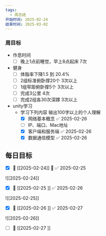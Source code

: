 ```yaml
---
tags:
  - 周总结
开始时间: 2025-02-24
结束时间: 2025-03-02
---
```


### 周目标
- 作息时间
	- [ ] 晚上1点前睡觉，早上8点起床 7次
- 健身
	- [ ] 体脂率下降1.5 到 20.4%
	- [ ] 2组标准俯卧撑20个 3次以上
	- [ ] 1组窄距俯卧撑5个  3次以上
	- [ ] 完成3公里 4次
	- [ ] 完成2组各30次深蹲 3次以上
- unity学习
	- 学习下列内容 输出100字以上的个人理解
		- [x] 网络基本概念 ✅ 2025-02-26
		- [ ] IP、端口、Mac地址
		- [x] 客户端和服务端 ✅ 2025-02-26
		- [x] 数据通信模型 ✅ 2025-02-26

## 每日目标
- [x] 📅 [[2025-02-24]] 🛫 ✅ 2025-02-25

![[2025-02-24]]

- [x] 📅 [[2025-02-25 ]] ✅ 2025-02-26

![[2025-02-25]]

- [x] 📅 [[2025-02-26 ]] ✅ 2025-02-27

![[2025-02-26]]

- [ ]  📅 [[2025-02-27 ]]